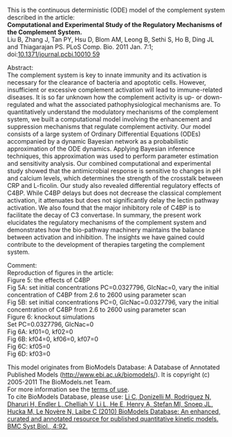 

This is the continuous deterministic (ODE) model of the complement system
described in the article:  
**Computational and Experimental Study of the Regulatory Mechanisms of the Complement System.**   
Liu B, Zhang J, Tan PY, Hsu D, Blom AM, Leong B, Sethi S, Ho B, Ding JL and
Thiagarajan PS. PLoS Comp. Bio. 2011 Jan. 7:1; doi:[10.1371/journal.pcbi.10010
59](http://dx.doi.org/10.1371/journal.pcbi.1001059)

Abstract:  
The complement system is key to innate immunity and its activation is
necessary for the clearance of bacteria and apoptotic cells. However,
insufficient or excessive complement activation will lead to immune-related
diseases. It is so far unknown how the complement activity is up- or down-
regulated and what the associated pathophysiological mechanisms are. To
quantitatively understand the modulatory mechanisms of the complement system,
we built a computational model involving the enhancement and suppression
mechanisms that regulate complement activity. Our model consists of a large
system of Ordinary Differential Equations (ODEs) accompanied by a dynamic
Bayesian network as a probabilistic approximation of the ODE dynamics.
Applying Bayesian inference techniques, this approximation was used to perform
parameter estimation and sensitivity analysis. Our combined computational and
experimental study showed that the antimicrobial response is sensitive to
changes in pH and calcium levels, which determines the strength of the
crosstalk between CRP and L-ficolin. Our study also revealed differential
regulatory effects of C4BP. While C4BP delays but does not decrease the
classical complement activation, it attenuates but does not significantly
delay the lectin pathway activation. We also found that the major inhibitory
role of C4BP is to facilitate the decay of C3 convertase. In summary, the
present work elucidates the regulatory mechanisms of the complement system and
demonstrates how the bio-pathway machinery maintains the balance between
activation and inhibition. The insights we have gained could contribute to the
development of therapies targeting the complement system.

Comment:  
Reproduction of figures in the article:  
Figure 5: the effects of C4BP  
Fig 5A: set initial concentrations PC=0.0327796, GlcNac=0, vary the initial
concentration of C4BP from 2.6 to 2600 using parameter scan  
Fig 5B: set initial concentrations PC=0, GlcNac=0.0327796, vary the initial
concentration of C4BP from 2.6 to 2600 using parameter scan  
Figure 6: knockout simulations  
Set PC=0.0327796, GlcNac=0  
Fig 6A: kf01=0, kf02=0  
Fig 6B: kf04=0, kf06=0, kf07=0  
Fig 6C: kf05=0  
Fig 6D: kf03=0

This model originates from BioModels Database: A Database of Annotated
Published Models (http://www.ebi.ac.uk/biomodels/). It is copyright (c)
2005-2011 The BioModels.net Team.  
For more information see the [terms of
use](http://www.ebi.ac.uk/biomodels/legal.html).  
To cite BioModels Database, please use: [Li C, Donizelli M, Rodriguez N,
Dharuri H, Endler L, Chelliah V, Li L, He E, Henry A, Stefan MI, Snoep JL,
Hucka M, Le Novère N, Laibe C (2010) BioModels Database: An enhanced, curated
and annotated resource for published quantitative kinetic models. BMC Syst
Biol., 4:92.](http://www.ncbi.nlm.nih.gov/pubmed/20587024)

